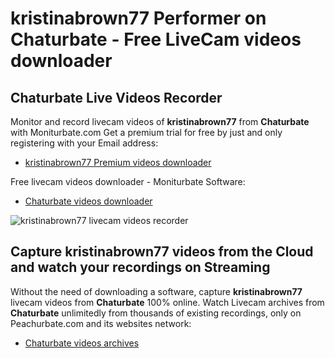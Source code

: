# kristinabrown77 Performer on Chaturbate - Free LiveCam videos downloader

## Chaturbate Live Videos Recorder

Monitor and record livecam videos of **kristinabrown77** from **Chaturbate** with Moniturbate.com
Get a premium trial for free by just and only registering with your Email address:
* [kristinabrown77 Premium videos downloader](https://moniturbate.com/request-demo-licence-key.html)

Free livecam videos downloader - Moniturbate Software:
* [Chaturbate videos downloader](https://moniturbate.com/moniturbate-download-software.html)

![kristinabrown77 livecam videos recorder](https://peachurnet.com/templates/moniturbate-software.png)


## Capture kristinabrown77 videos from the Cloud and watch your recordings on Streaming

Without the need of downloading a software, capture **kristinabrown77** livecam videos from **Chaturbate** 100% online.
Watch Livecam archives from **Chaturbate** unlimitedly from thousands of existing recordings, only on Peachurbate.com and its websites network:
* [Chaturbate videos archives](https://peachurnet.com/)